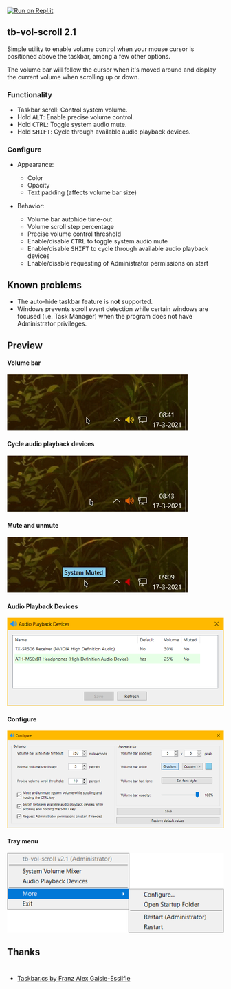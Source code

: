 [![Run on Repl.it](https://repl.it/badge/github/dvingerh/TbVolScroll)](https://repl.it/github/dvingerh/TbVolScroll) 
## tb-vol-scroll 2.1

Simple utility to enable volume control when your mouse cursor is positioned above the taskbar, among a few other options.

The volume bar will follow the cursor when it's moved around and display the current volume when scrolling up or down.

### Functionality

- Taskbar scroll: Control system volume.
- Hold <kbd>ALT</kbd>: Enable precise volume control.
- Hold <kbd>CTRL</kbd>: Toggle system audio mute.
- Hold <kbd>SHIFT</kbd>: Cycle through available audio playback devices.

### Configure

- Appearance:
  - Color
  - Opacity
  - Text padding (affects volume bar size)

- Behavior:
  - Volume bar autohide time-out
  - Volume scroll step percentage
  - Precise volume control threshold
  - Enable/disable <kbd>CTRL</kbd> to toggle system audio mute
  - Enable/disable <kbd>SHIFT</kbd> to cycle through available audio playback devices
  - Enable/disable requesting of Administrator permissions on start

## Known problems

- The auto-hide taskbar feature is **not** supported. 
- Windows prevents scroll event detection while certain windows are focused (i.e. Task Manager) when the program does not have Administrator privileges.

## Preview


#### Volume bar
![Volume bar](Images/gif_volumebar.gif?raw=true)

#### Cycle audio playback devices
![Volume bar](Images/gif_audiodevices.gif?raw=true)

#### Mute and unmute
![Volume bar](Images/gif_mute.gif?raw=true)

#### Audio Playback Devices
![Audio Playback Devices](Images/audioplaybackdevices.png?raw=true)

#### Configure
![Configure](Images/configure.png?raw=true)

#### Tray menu

![Tray menu](Images/traymenu.png?raw=true)


## Thanks
 #
- [Taskbar.cs by Franz Alex Gaisie-Essilfie](https://gist.githubusercontent.com/franzalex/e747e6b318ab8f328aa02301f25ec534/raw/84f731f2e2396dc8ce28b564a75b712bf56b184f/Taskbar.cs)
